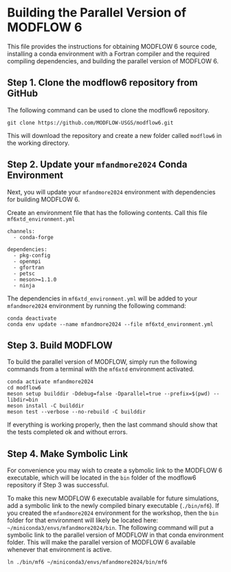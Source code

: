 # Building the Parallel Version of MODFLOW 6

This file provides the instructions for obtaining MODFLOW 6 source code, installing a conda environment with a Fortran compiler and the required compiling dependencies, and building the parallel version of MODFLOW 6.

## Step 1. Clone the modflow6 repository from GitHub
The following command can be used to clone the modflow6 repository.

```
git clone https://github.com/MODFLOW-USGS/modflow6.git
```

This will download the repository and create a new folder called `modflow6` in the working directory.

## Step 2. Update your `mfandmore2024` Conda Environment
Next, you will update your `mfandmore2024` environment with dependencies for building MODFLOW 6.

Create an environment file that has the following contents.  Call this file `mf6xtd_environment.yml`

```
channels:
  - conda-forge

dependencies:
  - pkg-config
  - openmpi
  - gfortran
  - petsc
  - meson>=1.1.0
  - ninja
```

The dependencies in `mf6xtd_environment.yml` will be added to your `mfandmore2024` environment by running the following command:

```
conda deactivate
conda env update --name mfandmore2024 --file mf6xtd_environment.yml
```

## Step 3. Build MODFLOW

To build the parallel version of MODFLOW, simply run the following commands from a terminal with the `mf6xtd` environment activated.

```
conda activate mfandmore2024
cd modflow6
meson setup builddir -Ddebug=false -Dparallel=true --prefix=$(pwd) --libdir=bin
meson install -C builddir
meson test --verbose --no-rebuild -C builddir
```

If everything is working properly, then the last command should show that the tests completed ok and without errors.

## Step 4. Make Symbolic Link
For convenience you may wish to create a sybmolic link to the MODFLOW 6 executable, which will be located in the `bin` folder of the modflow6 repository if Step 3 was successful.

To make this new MODFLOW 6 executable available for future simulations, add a symbolic link to the newly compiled binary executable (`./bin/mf6`).  If you created the `mfandmore2024` environment for the workshop, then the `bin` folder for that environment will likely be located here: `~/miniconda3/envs/mfandmore2024/bin`.  The following command will put a symbolic link to the parallel version of MODFLOW in that conda environment folder.  This will make the parallel version of MODFLOW 6 available whenever that environment is active.

```
ln ./bin/mf6 ~/miniconda3/envs/mfandmore2024/bin/mf6
```

